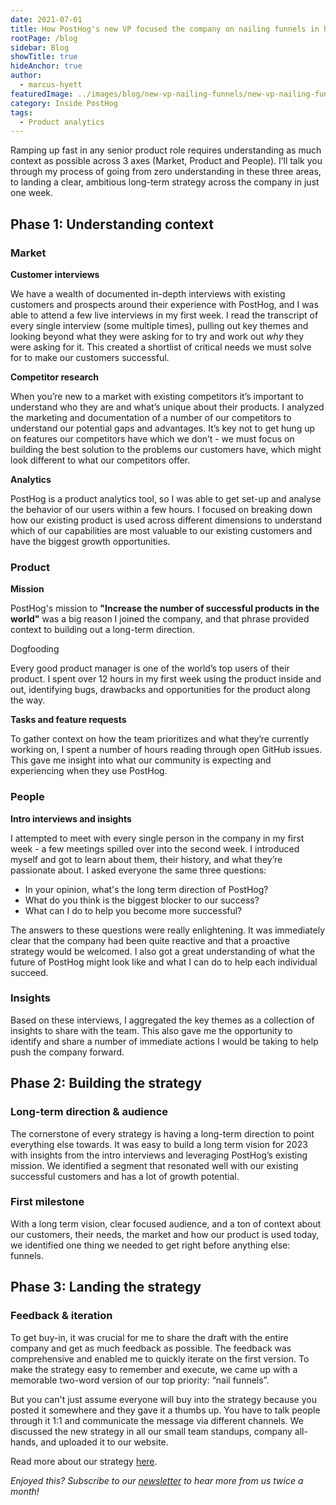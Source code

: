 ```yaml
---
date: 2021-07-01
title: How PostHog's new VP focused the company on nailing funnels in his first week
rootPage: /blog
sidebar: Blog
showTitle: true
hideAnchor: true
author:
  - marcus-hyett
featuredImage: ../images/blog/new-vp-nailing-funnels/new-vp-nailing-funnels.png
category: Inside PostHog
tags:
  - Product analytics
---
```


Ramping up fast in any senior product role requires understanding as much context as possible across 3 axes (Market, Product and People). I’ll talk you through my process of going from zero understanding in these three areas, to landing a clear, ambitious long-term strategy across the company in just one week.

## Phase 1: Understanding context

### Market

**Customer interviews**

We have a wealth of documented in-depth interviews with existing customers and prospects around their experience with PostHog, and I was able to attend a few live interviews in my first week. I read the transcript of every single interview (some multiple times), pulling out key themes and looking beyond what they were asking for to try and work out _why_ they were asking for it. This created a shortlist of critical needs we must solve for to make our customers successful.

**Competitor research**

When you’re new to a market with existing competitors it’s important to understand who they are and what’s unique about their products. I analyzed the marketing and documentation of a number of our competitors to understand our potential gaps and advantages. It’s key not to get hung up on features our competitors have which we don’t - we must focus on building the best solution to the problems our customers have, which might look different to what our competitors offer.

**Analytics**

PostHog is a product analytics tool, so I was able to get set-up and analyse the behavior of our users within a few hours. I focused on breaking down how our existing product is used across different dimensions to understand which of our capabilities are most valuable to our existing customers and have the biggest growth opportunities.

### Product

**Mission**

PostHog's mission to **"Increase the number of successful products in the world"** was a big reason I joined the company, and that phrase provided context to building out a long-term direction.

Dogfooding

Every good product manager is one of the world’s top users of their product. I spent over 12 hours in my first week using the product inside and out, identifying bugs, drawbacks and opportunities for the product along the way.

**Tasks and feature requests**

To gather context on how the team prioritizes and what they’re currently working on, I spent a number of hours reading through open GitHub issues. This gave me insight into what our community is expecting and experiencing when they use PostHog.

### People

**Intro interviews and insights**

I attempted to meet with every single person in the company in my first week - a few meetings spilled over into the second week. I introduced myself and got to learn about them, their history, and what they’re passionate about. I asked everyone the same three questions:    

* In your opinion, what's the long term direction of PostHog?
* What do you think is the biggest blocker to our success?
* What can I do to help you become more successful?

The answers to these questions were really enlightening. It was immediately clear that the company had been quite reactive and that a proactive strategy would be welcomed. I also got a great understanding of what the future of PostHog might look like and what I can do to help each individual succeed.

### Insights

Based on these interviews, I aggregated the key themes as a collection of insights to share with the team. This also gave me the opportunity to identify and share a number of immediate actions I would be taking to help push the company forward.

## Phase 2: Building the strategy 

### Long-term direction & audience

The cornerstone of every strategy is having a long-term direction to point everything else towards. It was easy to build a long term vision for 2023 with insights from the intro interviews and leveraging PostHog’s existing mission. We identified a segment that resonated well with our existing successful customers and has a lot of growth potential.

### First milestone

With a long term vision, clear focused audience, and a ton of context about our customers, their needs, the market and how our product is used today, we identified one thing we needed to get right before anything else: funnels. 

## Phase 3: Landing the strategy

### Feedback & iteration

To get buy-in, it was crucial for me to share the draft with the entire company and get as much feedback as possible. The feedback was comprehensive and enabled me to quickly iterate on the first version. To make the strategy easy to remember and execute, we came up with a memorable two-word version of our top priority: “nail funnels”.

But you can't just assume everyone will buy into the strategy because you posted it somewhere and they gave it a thumbs up. You have to talk people through it 1:1 and communicate the message via different channels. We discussed the new strategy in all our small team standups, company all-hands, and uploaded it to our website.

Read more about our strategy [here](https://posthog.com/handbook/company/team/marcus-hyett).

_Enjoyed this? Subscribe to our [newsletter](/newsletter) to hear more from us twice a month!_
